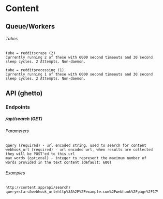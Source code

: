 # Content

## Queue/Workers

###### Tubes

    tube = redditscrape (2)
    Currently running 2 of these with 6000 second timeouts and 30 second sleep cycles. 2 Attempts. Non-daemon.

    tube = redditprocessing (1)
    Currently running 1 of these with 6000 second timeouts and 30 second sleep cycles. 2 Attempts. Non-daemon.

## API (ghetto)

### Endpoints

##### /api/search (GET)

###### Parameters

    query (required) - url encoded string, used to search for content
    webhook_url (required) - url encoded url, when results are collected they will be POST'ed to this url
    max_words (optional) - integer to represent the maximum number of words provided in the text content (default: 600)

###### Examples

    http://content.app/api/search?query=stars&webhook_url=http%3A%2F%2Fexample.com%2Fwebhook%2Fpage%2F17%2Fcontent%2Fstore&max_words=1200